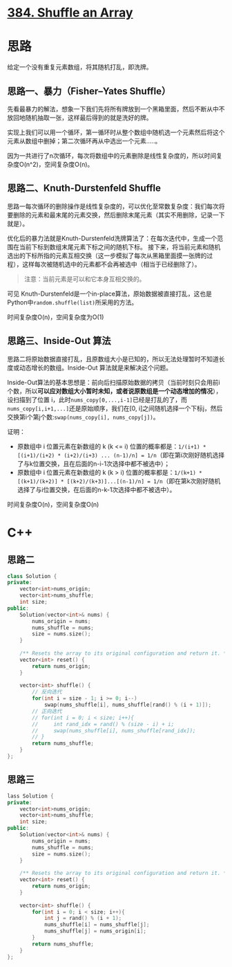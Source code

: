 # [384. Shuffle an Array](https://leetcode.com/problems/shuffle-an-array/)

# 思路
给定一个没有重复元素数组，将其随机打乱，即洗牌。

## 思路一、暴力（Fisher–Yates Shuffle）
先看最暴力的解法，想象一下我们先将所有牌放到一个黑箱里面，然后不断从中不放回地随机抽取一张，这样最后得到的就是洗好的牌。

实现上我们可以用一个循环，第一循环时从整个数组中随机选一个元素然后将这个元素从数组中删掉；第二次循环再从中选出一个元素.....。

因为一共进行了n次循环，每次将数组中的元素删除是线性复杂度的，所以时间复杂度O(n^2)，空间复杂度O(n)。

## 思路二、Knuth-Durstenfeld Shuffle

思路一每次循环的删除操作是线性复杂度的，可以优化至常数复杂度：我们每次将要删除的元素和最末尾的元素交换，然后删除末尾元素（其实不用删除，记录一下就是）。

优化后的暴力法就是Knuth-Durstenfeld洗牌算法了：在每次迭代中，生成一个范围在当前下标到数组末尾元素下标之间的随机下标。
接下来，将当前元素和随机选出的下标所指的元素互相交换（这一步模拟了每次从黑箱里面摸一张牌的过程），这样每次被随机选中的元素都不会再被选中（相当于已经删除了）。

> 注意：当前元素是可以和它本身互相交换的。

可见 Knuth-Durstenfeld是一个in-place算法，原始数据被直接打乱，这也是Python中`random.shuffle(list)`所采用的方法。

时间复杂度O(n)，空间复杂度为O(1)


## 思路三、Inside-Out 算法

思路二将原始数据直接打乱，且原数组大小是已知的，所以无法处理暂时不知道长度或动态增长的数组。Inside-Out 算法就是来解决这个问题。

Inside-Out算法的基本思想是：前向后扫描原始数据的拷贝（当前时刻只会用前i个数，所以**可以应对数组大小暂时未知，或者说原数组是一个动态增加的情况**），设扫描到了位置 i，此时`nums_copy[0,...,i-1]`已经是打乱的了，而`nums_copy[i,i+1,...]`还是原始顺序，我们在[0, i]之间随机选择一个下标j，然后交换第i个第j个数:`swap(nums_copy[i], nums_copy[j])`。

证明：
* 原数组中 i 位置元素在新数组的 k (k <= i) 位置的概率都是：`1/(i+1) * [(i+1)/(i+2) * (i+2)/(i+3) ... (n-1)/n] = 1/n`（即在第i次刚好随机选择了与k位置交换，且在后面的n-i-1次选择中都不被选中）；
* 原数组中 i 位置元素在新数组的 k (k > i) 位置的概率都是：`1/(k+1) * [(k+1)/(k+2)] * [(k+2)/(k+3)]...[(n-1)/n] = 1/n`（即在第k次刚好随机选择了与i位置交换，在后面的n-k-1次选择中都不被选中）。

时间复杂度O(n)，空间复杂度O(n)

# C++
## 思路二
``` C++
class Solution {
private:
    vector<int>nums_origin;
    vector<int>nums_shuffle;
    int size;
public:
    Solution(vector<int>& nums) {
        nums_origin = nums;
        nums_shuffle = nums;
        size = nums.size();
    }
    
    /** Resets the array to its original configuration and return it. */
    vector<int> reset() {
        return nums_origin;
    }
   
    vector<int> shuffle() {
        // 反向迭代
        for(int i = size - 1; i >= 0; i--)
            swap(nums_shuffle[i], nums_shuffle[rand() % (i + 1)]);
        // 正向迭代
        // for(int i = 0; i < size; i++){
        //     int rand_idx = rand() % (size - i) + i;
        //     swap(nums_shuffle[i], nums_shuffle[rand_idx]);
        // }
        return nums_shuffle;
    }
};
```

## 思路三

``` C++
lass Solution {
private:
    vector<int>nums_origin;
    vector<int>nums_shuffle;
    int size;
public:
    Solution(vector<int>& nums) {
        nums_origin = nums;
        nums_shuffle = nums;
        size = nums.size();
    }
    
    /** Resets the array to its original configuration and return it. */
    vector<int> reset() {
        return nums_origin;
    }
    
    vector<int> shuffle() {
        for(int i = 0; i < size; i++){
            int j = rand() % (i + 1);
            nums_shuffle[i] = nums_shuffle[j];
            nums_shuffle[j] = nums_origin[i];
        }
        return nums_shuffle;
    }
};
```
